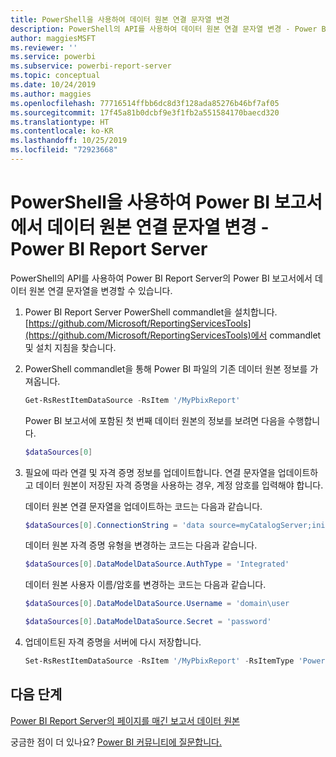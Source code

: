 ```yaml
---
title: PowerShell을 사용하여 데이터 원본 연결 문자열 변경
description: PowerShell의 API를 사용하여 데이터 원본 연결 문자열 변경 - Power BI Report Server
author: maggiesMSFT
ms.reviewer: ''
ms.service: powerbi
ms.subservice: powerbi-report-server
ms.topic: conceptual
ms.date: 10/24/2019
ms.author: maggies
ms.openlocfilehash: 77716514ffbb6dc8d3f128ada85276b46bf7af05
ms.sourcegitcommit: 17f45a81b0dcbf9e3f1fb2a551584170baecd320
ms.translationtype: HT
ms.contentlocale: ko-KR
ms.lasthandoff: 10/25/2019
ms.locfileid: "72923668"
---
```

# <a name="change-data-source-connection-strings-in-power-bi-reports-with-powershell---power-bi-report-server"></a>PowerShell을 사용하여 Power BI 보고서에서 데이터 원본 연결 문자열 변경 - Power BI Report Server

PowerShell의 API를 사용하여 Power BI Report Server의 Power BI 보고서에서 데이터 원본 연결 문자열을 변경할 수 있습니다. 

1. Power BI Report Server PowerShell commandlet을 설치합니다. [https://github.com/Microsoft/ReportingServicesTools](https://github.com/Microsoft/ReportingServicesTools)에서 commandlet 및 설치 지침을 찾습니다. 

2. PowerShell commandlet을 통해 Power BI 파일의 기존 데이터 원본 정보를 가져옵니다.

    ```powershell
    Get-RsRestItemDataSource -RsItem '/MyPbixReport'
    ```

    Power BI 보고서에 포함된 첫 번째 데이터 원본의 정보를 보려면 다음을 수행합니다. 

    ```powershell
    $dataSources[0]
    ```

3. 필요에 따라 연결 및 자격 증명 정보를 업데이트합니다. 연결 문자열을 업데이트하고 데이터 원본이 저장된 자격 증명을 사용하는 경우, 계정 암호를 입력해야 합니다. 

    데이터 원본 연결 문자열을 업데이트하는 코드는 다음과 같습니다.

    ```powershell
    $dataSources[0].ConnectionString = 'data source=myCatalogServer;initial catalog=ReportServer;persist security info=False' 
    ```

    데이터 원본 자격 증명 유형을 변경하는 코드는 다음과 같습니다.

    ```powershell
    $dataSources[0].DataModelDataSource.AuthType = 'Integrated'
    ```

    데이터 원본 사용자 이름/암호를 변경하는 코드는 다음과 같습니다.

    ```powershell
    $dataSources[0].DataModelDataSource.Username = 'domain\user
    ```
    ```powershell
    $dataSources[0].DataModelDataSource.Secret = 'password'
    ```

4. 업데이트된 자격 증명을 서버에 다시 저장합니다.

    ```powershell
    Set-RsRestItemDataSource -RsItem '/MyPbixReport' -RsItemType 'PowerBIReport' -DataSources $dataSources
    ```

## <a name="next-steps"></a>다음 단계

[Power BI Report Server의 페이지를 매긴 보고서 데이터 원본](connect-data-sources.md) 

궁금한 점이 더 있나요? [Power BI 커뮤니티에 질문합니다.](https://community.powerbi.com/)

